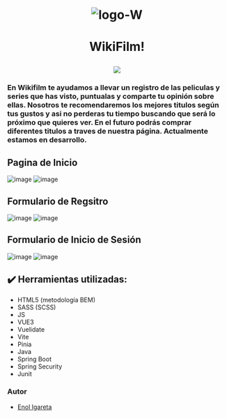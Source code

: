 #  <p align="center"> ![logo-W](https://user-images.githubusercontent.com/116892825/229278465-ab51beb7-fc43-48ef-9ded-fb1aff401c52.png) </p>
   
#  <p align="center"> WikiFilm! </p>
   
 <p align="center">
   <img src="https://img.shields.io/badge/STATUS-EN%20DESAROLLO-green">
   </p>

### En Wikifilm te ayudamos a llevar un registro de las peliculas y series que has visto, puntualas y comparte tu opinión sobre ellas. Nosotros te recomendaremos los mejores titulos según tus gustos y asi no perderas tu tiempo buscando que será lo próximo que quieres ver. En el futuro podrás comprar diferentes titulos a traves de nuestra página. Actualmente estamos en desarrollo.

## Pagina de Inicio
![image](https://user-images.githubusercontent.com/116892825/229278546-0f50d031-a1d5-4409-966d-fe5ee25b2657.png)
![image](https://user-images.githubusercontent.com/116892825/229279079-f6dfd260-2a68-472b-9773-2942b8130dc8.png)


## Formulario de Regsitro
![image](https://user-images.githubusercontent.com/116892825/229278568-4a243f93-950c-40d4-bb7d-85e4b1aeaa7f.png)
![image](https://user-images.githubusercontent.com/116892825/229279091-7bd576ee-4cfd-41b4-81ba-2dccb171bc3e.png)


## Formulario de Inicio de Sesión 
![image](https://user-images.githubusercontent.com/116892825/229278587-63d9ea82-b376-431c-a807-0ef22cd05e34.png)
![image](https://user-images.githubusercontent.com/116892825/229279160-17e4c05b-8156-4f7f-82ed-73693ebfaa85.png)


## :heavy_check_mark: Herramientas utilizadas:
- HTML5 (metodología BEM)
- SASS (SCSS)
- JS
- VUE3
- Vuelidate
- Vite
- Pinia
- Java
- Spring Boot
- Spring Security
- Junit

### Autor

- [Enol Igareta](https://github.com/EnolCode)
